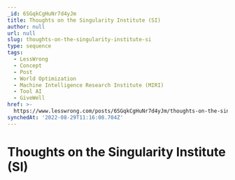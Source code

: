 ```yaml
---
_id: 6SGqkCgHuNr7d4yJm
title: Thoughts on the Singularity Institute (SI)
author: null
url: null
slug: thoughts-on-the-singularity-institute-si
type: sequence
tags:
  - LessWrong
  - Concept
  - Post
  - World Optimization
  - Machine Intelligence Research Institute (MIRI)
  - Tool AI
  - GiveWell
href: >-
  https://www.lesswrong.com/posts/6SGqkCgHuNr7d4yJm/thoughts-on-the-singularity-institute-si
synchedAt: '2022-08-29T11:16:08.704Z'
---
```

# Thoughts on the Singularity Institute (SI)

